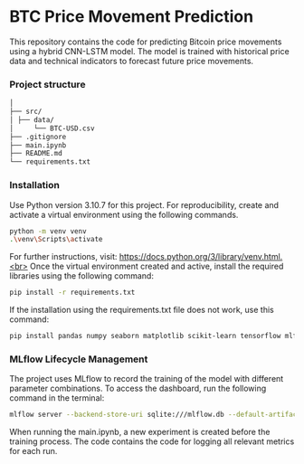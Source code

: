 # BTC Price Movement Prediction

This repository contains the code for predicting Bitcoin price movements using a hybrid CNN-LSTM model. The model is trained with historical price data and technical indicators to forecast future price movements.

### Project structure

```bash
│
├── src/
│ ├── data/
│     └── BTC-USD.csv
├── .gitignore
├── main.ipynb
├── README.md
└── requirements.txt
```
### Installation
Use Python version 3.10.7 for this project. For reproducibility, create and activate a virtual environment using the following commands.
```bash
python -m venv venv
.\venv\Scripts\activate
```
 For further instructions, visit: https://docs.python.org/3/library/venv.html.<br>
Once the virtual environment created and active, install the required libraries using the following command:

```bash
pip install -r requirements.txt
````
If the installation using the requirements.txt file does not work, use this command:
```bash
pip install pandas numpy seaborn matplotlib scikit-learn tensorflow mlflow ta

```


### MLflow Lifecycle Management

The project uses MLflow to record the training of the model with different parameter combinations. To access the dashboard, run the following command in the terminal:

```bash
mlflow server --backend-store-uri sqlite:///mlflow.db --default-artifact-root ./mlruns --host 127.0.0.1 --port 8080
```
When running the main.ipynb, a new experiment is created before the training process. The code contains the code for logging all relevant metrics for each run.



